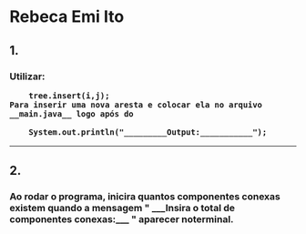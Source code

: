# Rebeca Emi Ito


## 1. 
<h3>Utilizar: 

        tree.insert(i,j); 
    Para inserir uma nova aresta e colocar ela no arquivo __main.java__ logo após do        
    
        System.out.println("_________Output:___________");         
</h3>        
        
___________________________________________________________
## 2. 
<h3>Ao rodar o programa, inicira quantos componentes conexas existem quando a mensagem " ___Insira o total de componentes conexas:___ " aparecer noterminal. 
</h3>